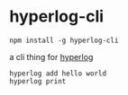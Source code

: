 # hyperlog-cli

```
npm install -g hyperlog-cli
```

a cli thing for [hyperlog](https://github.com/mafintosh/hyperlog)

```
hyperlog add hello world
hyperlog print
```